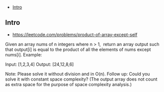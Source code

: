 - [Intro](#intro)

## Intro

- https://leetcode.com/problems/product-of-array-except-self

Given an array nums of n integers where n > 1,  return an array output such that output[i] is equal to the product of all the elements of nums except nums[i].
Example:

Input:  [1,2,3,4]
Output: [24,12,8,6]

Note: Please solve it without division and in O(n).
Follow up:
Could you solve it with constant space complexity? (The output array does not count as extra space for the purpose of space complexity analysis.)
